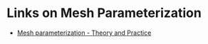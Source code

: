 # Links on Mesh Parameterization


* [Mesh parameterization - Theory and Practice](https://www.inf.usi.ch/hormann/parameterization/index.html)



